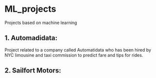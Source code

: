 # ML_projects
Projects based on machine learning


## 1. Automadidata: 
Project related to a company called Automatidata who has been hired by NYC limousine and taxi commission to predict fare and tips for rides.

## 2. Sailfort Motors: 
